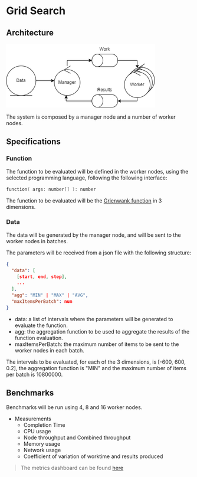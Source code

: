 # Grid Search

## Architecture

![robustness](img/gs_robustness.png)

The system is composed by a manager node and a number of worker nodes.

## Specifications

### Function

The function to be evaluated will be defined in the worker nodes, using the selected programming language, following the following interface:

```c
function( args: number[] ): number

```

The function to be evaluated will be the [Grienwank function](https://en.wikipedia.org/wiki/Griewank_function) in 3 dimensions.

### Data

The data will be generated by the manager node, and will be sent to the worker nodes in batches.

The parameters will be received from a json file with the following structure:

```json
{
  "data": [
    [start, end, step],
    ...
  ],
  "agg": "MIN" | "MAX" | "AVG",
  "maxItemsPerBatch": num
}
```

- data: a list of intervals where the parameters will be generated to evaluate the function.
- agg: the aggregation function to be used to aggregate the results of the function evaluation.
- maxItemsPerBatch: the maximum number of items to be sent to the worker nodes in each batch.

The intervals to be evaluated, for each of the 3 dimensions, is [-600, 600, 0.2], the aggregation function is "MIN" and the maximum number of items per batch is 10800000.

## Benchmarks

Benchmarks will be run using 4, 8 and 16 worker nodes.

- Measurements
  - Completion Time
  - CPU usage
  - Node throughput and Combined throughput
  - Memory usage
  - Network usage
  - Coefficient of variation of worktime and results produced

> The metrics dashboard can be found [here](./Grid%20Search%20Dashboard.json)
